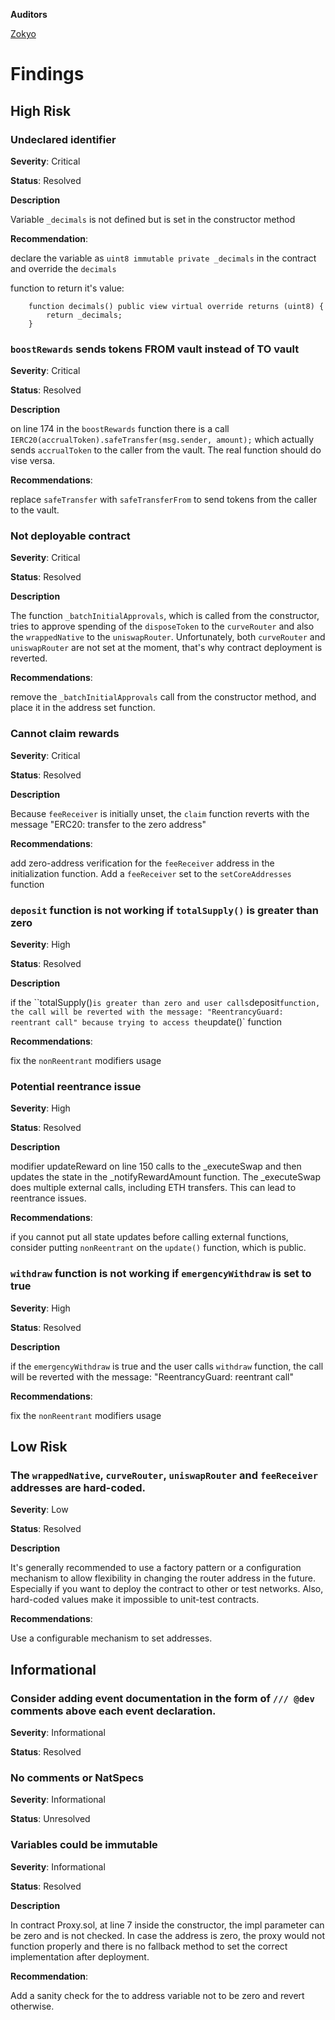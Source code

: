 **Auditors**

[Zokyo](https://x.com/zokyo_io)

# Findings

## High Risk

###  Undeclared identifier

**Severity**: Critical

**Status**: Resolved

**Description**

Variable `_decimals` is not defined but is set in the constructor method

**Recommendation**: 

declare the variable as `uint8 immutable private _decimals` in the contract and override the `decimals`

function to return it's value:

```solidity
    function decimals() public view virtual override returns (uint8) {
        return _decimals;
    }
```

### `boostRewards` sends tokens FROM vault instead of TO vault

**Severity**: Critical

**Status**: Resolved

**Description**

on line 174 in the `boostRewards` function there is a call `IERC20(accrualToken).safeTransfer(msg.sender, amount);` which actually sends `accrualToken` to the caller from the vault. The real function should do vise versa.

**Recommendations**: 

replace `safeTransfer` with `safeTransferFrom` to send tokens from the caller to the vault.

### Not deployable contract

**Severity**: Critical

**Status**: Resolved

**Description**

The function `_batchInitialApprovals`, which is called from the constructor, tries to approve spending of the `disposeToken` to the `curveRouter` and also the `wrappedNative` to the `uniswapRouter`. Unfortunately, both `curveRouter` and `uniswapRouter` are not set at the moment, that's why contract deployment is reverted.

**Recommendations**: 

remove the `_batchInitialApprovals` call from the constructor method, and place it in the address set function.

### Cannot claim rewards

**Severity**: Critical

**Status**: Resolved

**Description**

Because `feeReceiver` is initially unset, the `claim` function reverts with the message "ERC20: transfer to the zero address"

**Recommendations**: 

add zero-address verification for the `feeReceiver` address in the initialization function. Add a `feeReceiver` set to the `setCoreAddresses` function


### `deposit` function is not working if `totalSupply()` is greater than zero

**Severity**: High

**Status**: Resolved

**Description**

if the ``totalSupply()` is greater than zero and user calls `deposit` function, the call will be reverted with the message: "ReentrancyGuard: reentrant call" because trying to access the `update()` function

**Recommendations**: 

fix the `nonReentrant` modifiers usage

### Potential reentrance issue

**Severity**: High

**Status**: Resolved

**Description**

modifier updateReward on line 150 calls to the _executeSwap and then updates the state in the _notifyRewardAmount function. The _executeSwap does multiple external calls, including ETH transfers. This can lead to reentrance issues.

**Recommendations**: 

if you cannot put all state updates before calling external functions, consider putting `nonReentrant` on the `update()` function, which is public.

### `withdraw` function is not working if `emergencyWithdraw` is set to true

**Severity**: High

**Status**: Resolved

**Description**

if the `emergencyWithdraw` is true and the user calls `withdraw` function, the call will be reverted with the message: "ReentrancyGuard: reentrant call"

**Recommendations**: 

fix the `nonReentrant` modifiers usage


## Low Risk

### The `wrappedNative`, `curveRouter`, `uniswapRouter` and `feeReceiver` addresses are hard-coded.

**Severity**: Low

**Status**: Resolved

**Description**

It's generally recommended to use a factory pattern or a configuration mechanism to allow flexibility in changing the router address in the future. Especially if you want to deploy the contract to other or test networks. Also, hard-coded values make it impossible to unit-test contracts.

**Recommendations**: 

Use a configurable mechanism to set addresses.

## Informational

### Consider adding event documentation in the form of `/// @dev` comments above each event declaration.

**Severity**: Informational

**Status**: Resolved


###  No comments or NatSpecs

**Severity**: Informational

**Status**: Unresolved

### Variables could be immutable

**Severity**: Informational

**Status**: Resolved

**Description**

In contract Proxy.sol, at line 7 inside the constructor, the impl parameter can be zero and is not checked. In case the address is zero, the proxy would not function properly and there is no fallback method to set the correct implementation after deployment.

**Recommendation**:

Add a sanity check for the to address variable not to be zero and revert otherwise.
